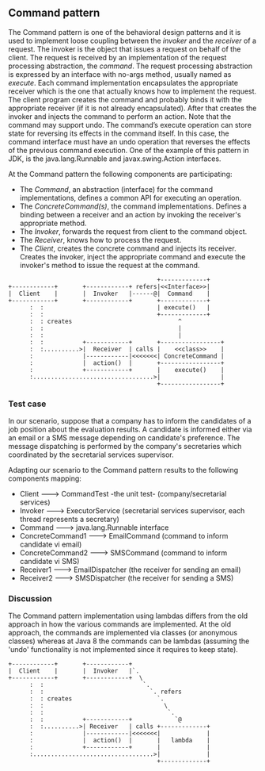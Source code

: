 ## Command pattern

The Command pattern is one of the behavioral design patterns and it is used to implement loose coupling
between the _invoker_ and the _receiver_ of a request. The invoker is the object that issues a request
on behalf of the client. The request is received by an implementation of the request
processing abstraction, the _command_. The request processing abstraction is expressed by an interface
with no-args method, usually named as _execute_. Each command implementation encapsulates the appropriate
receiver which is the one that actually knows how to implement the request.
The client program creates the command and probably binds it with the appropriate receiver
(if it is not already encapsulated). After that creates the invoker and injects the command to perform an action.
Note that the command may support undo. The command’s execute operation can store state for reversing its
effects in the command itself. In this case, the command interface must have an undo operation that
reverses the effects of the previous command execution.
One of the example of this pattern in JDK, is the java.lang.Runnable and javax.swing.Action interfaces.

At the Command pattern the following components are participating:
* The _Command_, an abstraction (interface) for the command implementations, defines a common API for
executing an operation.
* The _ConcreteCommand(s)_, the command implementations. Defines a binding between a receiver and an action
by invoking the receiver's appropriate method.
* The _Invoker_, forwards the request from client to the command object.
* The _Receiver_, knows how to process the request.
* The _Client_, creates the concrete command and injects its receiver. Creates the invoker, inject
the appropriate command and execute the invoker's method to issue the request at the command.

```
                                          +-------------+
+------------+       +------------+ refers|<<Interface>>|
|  Client    |       |  Invoker   |------@|  Command    |
+------------+       +------------+       +-------------+
      :  :                                | execute()   |
      :  :                                +-------------+
      :  : creates                              ^
      :  :                                      |
      :  :                                      |
      :  :           +------------+       +-----------------+
      :  :..........>|  Receiver  | calls |    <<class>>    |
      :              |------------|<<<<<<<| ConcreteCommand |
      :              |  action()  |       +-----------------+
      :              +------------+       |    execute()    |
      :..................................>|                 |
                                          +-----------------+
```

### Test case

In our scenario, suppose that a company has to inform the candidates of a job position about the evaluation
results. A candidate is informed either via an email or a SMS message depending on candidate's preference.
The message dispatching is performed by the company's secretaries which coordinated by the secretarial services
supervisor.

Adapting our scenario to the Command pattern results to the following components mapping:
* Client             --->   CommandTest -the unit test- (company/secretarial services)
* Invoker            --->   ExecutorService (secretarial services supervisor, each thread represents a secretary)
* Command            --->   java.lang.Runnable interface
* ConcreteCommand1   --->   EmailCommand (command to inform candidate vi email)
* ConcreteCommand2   --->   SMSCommand (command to inform candidate vi SMS)
* Receiver1          --->   EmailDispatcher (the receiver for sending an email)
* Receiver2          --->   SMSDispatcher (the receiver for sending a SMS)

### Discussion

The Command pattern implementation using lambdas differs from the old approach in how the various commands
are implemented. At the old approach, the commands are implemented via classes (or anonymous classes) whereas
at Java 8 the commands can be lambdas (assuming the 'undo' functionality is not implemented since it requires
to keep state).

```
+------------+       +------------+
|  Client    |       |  Invoker   |`.
+------------+       +------------+  \
      :  :                            `.
      :  :                              `. refers
      :  : creates                        `.
      :  :                                  \
      :  :                                   `.
      :  :           +------------+            `@
      :  :..........>| Receiver   | calls +-------------+
      :              |------------|<<<<<<<|             |
      :              |  action()  |       |   lambda    |
      :              +------------+       |             |
      :..................................>|             |
                                          +-------------+
```


